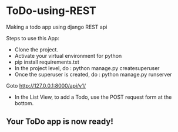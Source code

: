 # ToDo-using-REST
Making a todo app using django REST api

Steps to use this App:
* Clone the project.
* Activate your virtual environment for python
* pip install requirements.txt
* In the project level, do : python manage.py createsuperuser
* Once the superuser is created, do : python manage.py runserver

Goto http://127.0.0.1:8000/api/v1/ 
* In the List View, to add a Todo, use the POST request form at the bottom.

## Your ToDo app is now ready!
